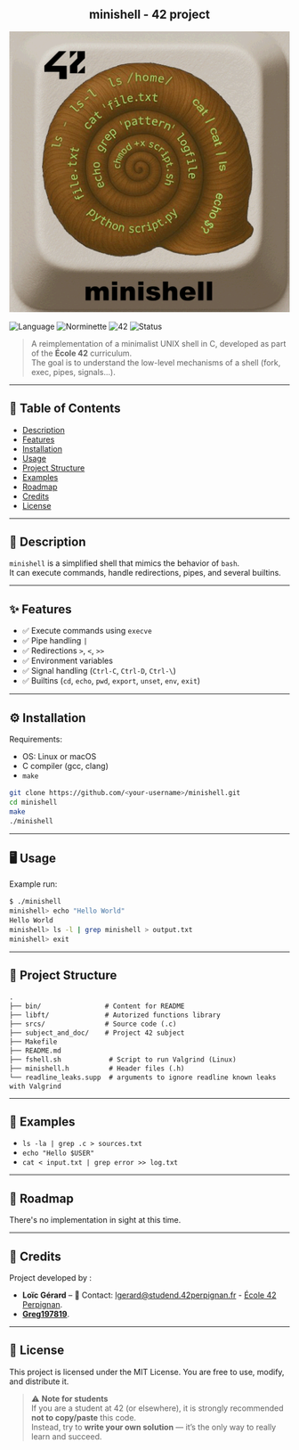 <div align="center">
  <h2>minishell - 42 project</h2>
  <img src="./bin/minishell.png"  />
  <br>
</div>

![Language](https://img.shields.io/badge/language-C-blue)
![Norminette](https://img.shields.io/badge/norminette-passed-brightgreen)
![42](https://img.shields.io/badge/school-42-black)
![Status](https://img.shields.io/badge/status-completed-brightgreen)

> A reimplementation of a minimalist UNIX shell in C, developed as part of the **École 42** curriculum.  
> The goal is to understand the low-level mechanisms of a shell (fork, exec, pipes, signals...).

---

## 📖 Table of Contents
- [Description](#-description)
- [Features](#-features)
- [Installation](#installation)
- [Usage](#-usage)
- [Project Structure](#-project-structure)
- [Examples](#-examples)
- [Roadmap](#-roadmap)
- [Credits](#-credits)
- [License](#-license)

---

## 📝 Description
`minishell` is a simplified shell that mimics the behavior of `bash`.  
It can execute commands, handle redirections, pipes, and several builtins.

---

## ✨ Features
- ✅ Execute commands using `execve`
- ✅ Pipe handling `|`
- ✅ Redirections `>`, `<`, `>>`
- ✅ Environment variables
- ✅ Signal handling (`Ctrl-C`, `Ctrl-D`, `Ctrl-\`)
- ✅ Builtins (`cd`, `echo`, `pwd`, `export`, `unset`, `env`, `exit`)
<!-- - 🚧 Advanced expansions (in progress) --> 

---

## ⚙️ Installation
Requirements:  
- OS: Linux or macOS  
- C compiler (gcc, clang)  
- `make`

```bash
git clone https://github.com/<your-username>/minishell.git
cd minishell
make
./minishell
```

---

## 🖥 Usage
Example run:

```bash
$ ./minishell
minishell> echo "Hello World"
Hello World
minishell> ls -l | grep minishell > output.txt
minishell> exit
```

---

## 📂 Project Structure

```
.
├── bin/                # Content for README
├── libft/              # Autorized functions library
├── srcs/               # Source code (.c)
├── subject_and_doc/    # Project 42 subject
├── Makefile
├── README.md
├── fshell.sh            # Script to run Valgrind (Linux)
├── minishell.h          # Header files (.h)
└── readline_leaks.supp  # arguments to ignore readline known leaks with Valgrind
```

---

## 🔎 Examples
- `ls -la | grep .c > sources.txt`
- `echo "Hello $USER"`
- `cat < input.txt | grep error >> log.txt`

---

## 🚀 Roadmap
<!-- - [ ] Add logical operators `&&` and `||`
- [ ] Add command history
- [ ] Implement auto-completion -->

There's no implementation in sight at this time.

---

## 👤 Credits
Project developed by :
- **Loïc Gérard** – 📧 Contact: lgerard@studend.42perpignan.fr - [École 42 Perpignan](https://42perpignan.fr).
- [**Greg197819**](https://github.com/Greg197819).

---

## 📜 License
This project is licensed under the MIT License. You are free to use, modify, and distribute it.

> ⚠️ **Note for students**  
> If you are a student at 42 (or elsewhere), it is strongly recommended **not to copy/paste** this code.  
> Instead, try to **write your own solution** — it’s the only way to really learn and succeed.
